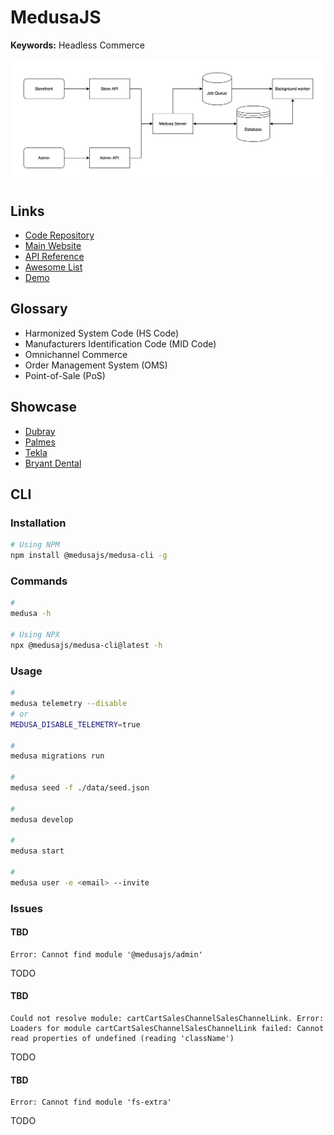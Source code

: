 # MedusaJS

<!--
https://github.com/bidah/universal-medusa
https://github.com/adrien2p/medusa-extender

https://medusajs.notion.site/Medusa-Resources-dc2626aa8abf4e97ae3a5293a3fd41b9

https://www.figma.com/community/file/1192103306884293603
-->

**Keywords:** Headless Commerce

![Medusa Architecture](/assets/images/medusa/medusa-arch.png)

## Links

- [Code Repository](https://github.com/medusajs/medusa)
- [Main Website](https://medusajs.com)
- [API Reference](https://docs.medusajs.com/api/store)
- [Awesome List](https://github.com/adrien2p/awesome-medusajs)
- [Demo](https://demo.medusajs.com)

<!-- ##

https://rigby.pl -->

## Glossary

- Harmonized System Code (HS Code)
- Manufacturers Identification Code (MID Code)
- Omnichannel Commerce
- Order Management System (OMS)
- Point-of-Sale (PoS)

## Showcase

- [Dubray](https://dubraybooks.ie)
- [Palmes](https://palmes.co)
- [Tekla](https://teklafabrics.com)
- [Bryant Dental](https://bryant.dental)

## CLI

### Installation

```sh
# Using NPM
npm install @medusajs/medusa-cli -g
```

### Commands

```sh
#
medusa -h

# Using NPX
npx @medusajs/medusa-cli@latest -h
```

### Usage

```sh
#
medusa telemetry --disable
# or
MEDUSA_DISABLE_TELEMETRY=true

#
medusa migrations run

#
medusa seed -f ./data/seed.json

#
medusa develop

#
medusa start

#
medusa user -e <email> --invite
```

### Issues

#### TBD

```log
Error: Cannot find module '@medusajs/admin'
```

TODO

<!-- ```sh
bun add @medusajs/admin -D
``` -->

#### TBD

```log
Could not resolve module: cartCartSalesChannelSalesChannelLink. Error: Loaders for module cartCartSalesChannelSalesChannelLink failed: Cannot read properties of undefined (reading 'className')
```

<!--
https://github.com/medusajs/medusa/issues/5539
-->

TODO

#### TBD

```log
Error: Cannot find module 'fs-extra'
```

TODO

<!-- ```sh
npm root -g

npm list -g
``` -->
